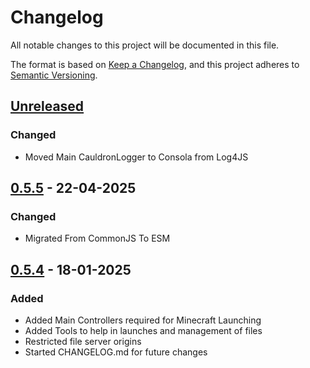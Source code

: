 # Changelog

All notable changes to this project will be documented in this file.

The format is based on [Keep a Changelog](https://keepachangelog.com/en/1.1.0/),
and this project adheres to [Semantic Versioning](https://semver.org/spec/v2.0.0.html).

## [Unreleased]

### Changed

- Moved Main CauldronLogger to Consola from Log4JS

## [0.5.5] - 22-04-2025

### Changed

- Migrated From CommonJS To ESM

## [0.5.4] - 18-01-2025

### Added

- Added Main Controllers required for Minecraft Launching
- Added Tools to help in launches and management of files
- Restricted file server origins
- Started CHANGELOG.md for future changes

[unreleased]: https://github.com/jackcooperdev/CauldronEngine/compare/master...development

[0.5.4]: https://github.com/jackcooperdev/CauldronEngine/compare/0.5.3...0.5.4

[0.5.5]: https://github.com/jackcooperdev/CauldronEngine/compare/0.5.4...0.5.5
